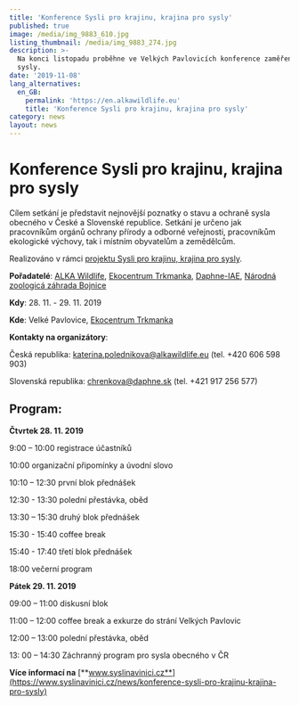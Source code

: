 ```yaml
---
title: 'Konference Sysli pro krajinu, krajina pro sysly'
published: true
image: /media/img_9883_610.jpg
listing_thumbnail: /media/img_9883_274.jpg
description: >-
  Na konci listopadu proběhne ve Velkých Pavlovicích konference zaměřená na
  sysly.
date: '2019-11-08'
lang_alternatives:
  en_GB:
    permalink: 'https://en.alkawildlife.eu'
    title: 'Konference Sysli pro krajinu, krajina pro sysly'
category: news
layout: news
---
```

# Konference Sysli pro krajinu, krajina pro sysly

Cílem setkání je představit nejnovější poznatky o stavu a ochraně sysla obecného v České a Slovenské republice. Setkání je určeno jak pracovníkům orgánů ochrany přírody a odborné veřejnosti, pracovníkům ekologické výchovy, tak i místním obyvatelům a zemědělcům.

Realizováno v rámci [projektu Sysli pro krajinu, krajina pro sysly](https://www.syslinavinici.cz/projekty/sysli-pro-krajinu-krajina-pro-sysly).

**Pořadatelé**: [ALKA Wildlife](https://www.alkawildlife.eu/), [Ekocentrum Trkmanka](https://www.ekocentrum-trkmanka.com/), [Daphne-IAE](http://daphne.sk/), [Národná zoologicá záhrada Bojnice](https://zoobojnice.sk/)

**Kdy**: 28. 11. - 29. 11. 2019

**Kde**: Velké Pavlovice, [Ekocentrum Trkmanka](https://www.ekocentrum-trkmanka.com/)

**Kontakty na organizátory**: 

Česká republika: katerina.polednikova@alkawildlife.eu (tel. +420 606 598 903)

Slovenská republika: chrenkova@daphne.sk (tel. +421 917 256 577)

## Program:

**Čtvrtek 28. 11. 2019**

9:00 – 10:00 	registrace účastníků

10:00 		organizační připomínky a úvodní slovo

10:10 – 12:30 první blok přednášek 

12:30 - 13:30  polední přestávka, oběd

13:30 – 15:30 druhý blok přednášek

15:30 - 15:40 	coffee break

15:40 - 17:40 	třetí blok přednášek

18:00 		večerní program

**Pátek 29. 11. 2019**

09:00 – 11:00 	diskusní blok 

11:00 – 12:00 coffee break a exkurze do strání Velkých Pavlovic

12:00 – 13:00 polední přestávka, oběd

13: 00 – 14:30 Záchranný program pro sysla obecného v ČR

**Více informací na** [**www.syslinavinici.cz**](https://www.syslinavinici.cz/news/konference-sysli-pro-krajinu-krajina-pro-sysly)
